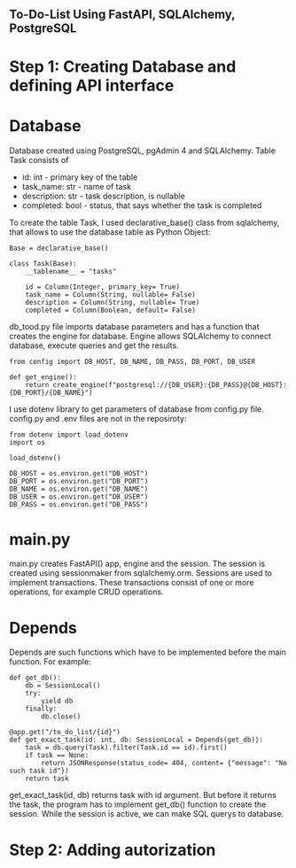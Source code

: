 ## To-Do-List Using FastAPI, SQLAlchemy, PostgreSQL
# Step 1: Creating Database and defining API interface
# Database 
Database created using PostgreSQL, pgAdmin 4 and SQLAlchemy. 
Table Task consists of 
- id: int - primary key of the table
- task_name: str - name of task
- description: str - task description, is nullable
- completed: bool - status, that says whether the task is completed
  
To create the table Task, I used declarative_base() class from sqlalchemy, that allows to use the database table as Python Object:

```
Base = declarative_base()

class Task(Base):
    __tablename__ = "tasks"

    id = Column(Integer, primary_key= True)
    task_name = Column(String, nullable= False)
    description = Column(String, nullable= True)
    completed = Column(Boolean, default= False)
```

db_tood.py file imports database parameters and has a function that creates the engine for database. Engine allows SQLAlchemy to connect database, execute queries and get the results.
```
from config import DB_HOST, DB_NAME, DB_PASS, DB_PORT, DB_USER

def get_engine():
    return create_engine(f"postgresql://{DB_USER}:{DB_PASS}@{DB_HOST}:{DB_PORT}/{DB_NAME}")

```
I use dotenv library to get parameters of database from config.py file. config.py and .env files are not in the reposiroty:
```
from dotenv import load_dotenv
import os

load_dotenv()

DB_HOST = os.environ.get("DB_HOST")
DB_PORT = os.environ.get("DB_PORT")
DB_NAME = os.environ.get("DB_NAME")
DB_USER = os.environ.get("DB_USER")
DB_PASS = os.environ.get("DB_PASS")
```
# main.py
main.py creates FastAPI() app, engine and the session. The session is created using sessionmaker from sqlalchemy.orm.
Sessions are used to implement transactions. These transactions consist of one or more operations, for example CRUD operations.

# Depends
Depends are such functions which have to be implemented before the main function. For example:
```
def get_db():
    db = SessionLocal()
    try:
        yield db
    finally:
        db.close()

@app.get("/to_do_list/{id}")
def get_exact_task(id: int, db: SessionLocal = Depends(get_db)):
    task = db.query(Task).filter(Task.id == id).first()
    if task == None:
        return JSONResponse(status_code= 404, content= {"message": "No such task id"})
    return task
```
get_exact_task(id, db) returns task with id argument. But before it returns the task, the program has to implement get_db() function to create the session. While the session is active, we can make SQL querys to database.

# Step 2: Adding autorization
